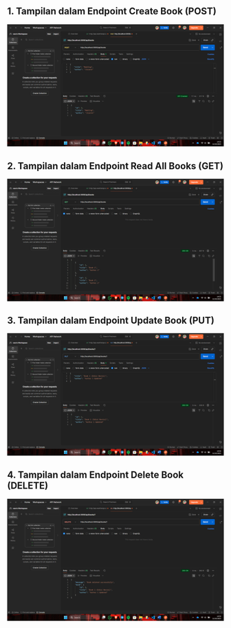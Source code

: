 ## 1. Tampilan dalam Endpoint Create Book (POST)

![Tampilan untuk Create](POST.png)

## 2. Tampilan dalam Endpoint Read All Books (GET)

![Tampilan untuk Read All](GET.png)

## 3. Tampilan dalam Endpoint Update Book (PUT)

![Tampilan untuk Update](PUT.png)

## 4. Tampilan dalam Endpoint Delete Book (DELETE)

![Tampilan untuk Delete](DELETE.png)